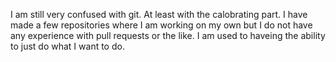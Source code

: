 I am still very confused with git. At least with the calobrating part. I have made a few repositories where I am working on my own but I do not have any experience with pull requests or the like. I am used to haveing the ability to just do what I want to do.
